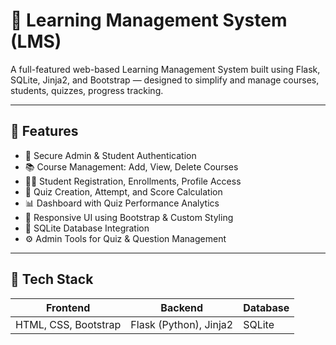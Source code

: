# 📘 Learning Management System (LMS)

A full-featured web-based Learning Management System built using Flask, SQLite, Jinja2, and Bootstrap — designed to simplify and manage courses, students, quizzes, progress tracking.

---

## 🔧 Features

- 🔐 Secure Admin & Student Authentication
- 📚 Course Management: Add, View, Delete Courses
- 👨‍🎓 Student Registration, Enrollments, Profile Access
- 🧠 Quiz Creation, Attempt, and Score Calculation
- 📊 Dashboard with Quiz Performance Analytics
- 🎨 Responsive UI using Bootstrap & Custom Styling
- 💾 SQLite Database Integration
- ⚙️ Admin Tools for Quiz & Question Management

---

## 🧪 Tech Stack

| Frontend     | Backend      | Database |
|--------------|--------------|----------|
| HTML, CSS, Bootstrap | Flask (Python), Jinja2 | SQLite |
